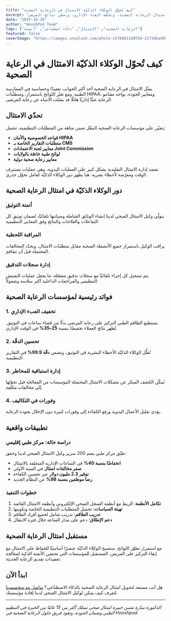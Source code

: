 ```yaml
---
title: "كيف تُحوّل الوكلاء الذكيّة الامتثال في الرعاية الصحية"
excerpt: "تعرّف كيف تُحدث الوكلاء الذكيّة المتخصّصة ثورة في امتثال الرعاية الصحية، وتخفّف العبء الإداري، وتحسّن نتائج المرضى."
date: "2025-10-20"
author: "HooshPod Team"
tags: ["الرعاية الصحية", "الامتثال", "ذكاء اصطناعي", "أتمتة"]
featured: false
coverImage: "https://images.unsplash.com/photo-1576091160550-2173dba999ef?q=80&w=1170&auto=format&fit=crop&ixlib=rb-4.1.0&ixid=M3wxMjA3fDB8MHxwaG90by1wYWdlfHx8fGVufDB8fHx8fA%3D%3D"
---
```


# كيف تُحوّل الوكلاء الذكيّة الامتثال في الرعاية الصحية

يمثّل الامتثال في الرعاية الصحية أحد أكثر الجوانب تعقيدًا وحساسية في الممارسة الطبية. ومع تغيّر اللوائح باستمرار، ومتطلبات HIPAA، ومعايير الجودة، يواجه مقدّمو الرعاية عبئًا إداريًا هائلًا قد يشتّت الانتباه عن رعاية المرضى.

## تحدّي الامتثال

يتعيّن على مؤسسات الرعاية الصحية التنقّل ضمن متاهة من المتطلبات التنظيمية، تشمل:

- **قواعد الخصوصية والأمان HIPAA**
- **متطلبات التقارير الخاصة بـ CMS**
- **معايير لجنة الاعتمادات Joint Commission**
- **لوائح طبية خاصّة بالولايات**
- **معايير رعاية صحية دولية**

تعتمد إدارة الامتثال التقليدية بشكل كبير على العمليات اليدوية، وهي عمليات تستنزف الوقت ومعرّضة لأخطاء بشرية. هنا يظهر دور الوكلاء الذكيّة كعامل تحوّل جذري.

## دور الوكلاء الذكيّة في امتثال الرعاية الصحية

### أتمتة التوثيق

يتولّى وكيل الامتثال الصحي لدينا إنشاء الوثائق الشاملة وصيانتها تلقائيًا، لضمان توثيق كل التفاعلات والعلاجات والنتائج وفق المعايير التنظيمية.

### المراقبة اللحظية

يراقب الوكيل باستمرار جميع الأنشطة الصحية مقابل متطلبات الامتثال، ويحدّد المخالفات المحتملة قبل أن تتفاقم.

### إدارة سجلات التدقيق

يتم تسجيل كل إجراء تلقائيًا مع سجلات تدقيق مفصّلة، ما يجعل عمليات التفتيش التنظيمي والمراجعات الداخلية أكثر سلاسة وشمولاً.

## فوائد رئيسية لمؤسسات الرعاية الصحية

### 1. تخفيف العبء الإداري

يستطيع الطاقم الطبي التركيز على رعاية المرضى بدلًا من قضاء ساعات في التوثيق. تُظهر نتائج العملاء تخفيضًا بنسبة **25–35%** في الوقت الإداري.

### 2. تحسين الدقّة

تُقلِّل الوكلاء الذكيّة الأخطاء البشرية في التوثيق، وتضمن **دقّة 99.9%** في التقارير التنظيمية.

### 3. إدارة استباقية للمخاطر

يُمكّن الكشف المبكر عن مشكلات الامتثال المحتملة المؤسسات من المعالجة قبل تحوّلها إلى مخالفات مكلفة.

### 4. وفورات في التكاليف

يؤدي تقليل الأعمال اليدوية ورفع الكفاءة إلى وفورات كبيرة دون الإخلال بجودة الرعاية.

## تطبيقات واقعية

### دراسة حالة: مركز طبي إقليمي

طبّق مركز طبي يضم 200 سرير وكيل الامتثال الصحي لدينا وحقق:

- **انخفاضًا بنسبة 40%** في الساعات الإدارية المتعلقة بالامتثال
- **صفر مخالفات امتثال** في السنة الأولى
- **توفير 2.3 مليون دولار** عبر تحسين الكفاءة
- **رضا موظفين بنسبة 98%** عن النظام الجديد

### خطوات التنفيذ

1. **تكامل الأنظمة**: الربط مع أنظمة السجل الصحي الإلكتروني وأنظمة الامتثال القائمة
2. **تهيئة السياسات**: تحميل المتطلبات التنظيمية الخاصة وتكوينها
3. **تدريب الطاقم**: تدريب شامل لجميع أفراد الطاقم
4. **دعم الإطلاق**: دعم على مدار الساعة خلال فترة الانتقال

## مستقبل امتثال الرعاية الصحية

مع استمرار تطوّر اللوائح، ستصبح الوكلاء الذكيّة عنصرًا أساسيًا للحفاظ على الامتثال مع إبقاء التركيز على المريض. المستقبل للمؤسسات التي تحتضن الأتمتة الذكية لمعالجة تعقيدات تقديم الرعاية الحديثة.

## ابدأ الآن

هل أنت مستعد لتحويل امتثال الرعاية الصحية بالذكاء الاصطناعي؟ [تواصل مع متخصصينا](/#contact) لتعرف كيف يمكن لوكيل الامتثال الصحي لدينا إفادة مؤسستك.

---

_الدكتورة سارة تشين خبيرة امتثال صحي تمتلك أكثر من 15 عامًا من الخبرة في التنظيم الطبي وضمان الجودة، وتقود فريق حلول الرعاية الصحية في Hooshpod._
